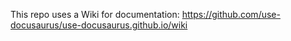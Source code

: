 This repo uses a Wiki for documentation: https://github.com/use-docusaurus/use-docusaurus.github.io/wiki
